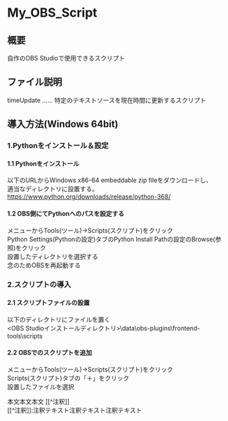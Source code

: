 # My_OBS_Script

## 概要
自作のOBS Studioで使用できるスクリプト

## ファイル説明
timeUpdate …… 特定のテキストソースを現在時間に更新するスクリプト

## 導入方法(Windows 64bit)
### 1.Pythonをインストール＆設定
#### 1.1 Pythonをインストール
以下のURLからWindows x86-64 embeddable zip fileをダウンロードし、  
適当なディレクトリに設置する。  
https://www.python.org/downloads/release/python-368/  
  
#### 1.2 OBS側にてPythonへのパスを設定する
メニューからTools(ツール)->Scripts(スクリプト)をクリック  
Python Settings(Pythonの設定)タブのPython Install Pathの設定のBrowse(参照)をクリック  
設置したディレクトリを選択する  
念のためOBSを再起動する  

### 2.スクリプトの導入
#### 2.1 スクリプトファイルの設置
以下のディレクトリにファイルを置く  
<OBS Studioインストールディレクトリ>\data\obs-plugins\frontend-tools\scripts  
  
#### 2.2 OBSでのスクリプトを追加
メニューからTools(ツール)->Scripts(スクリプト)をクリック  
Scripts(スクリプト)タブの「＋」をクリック  
設置したファイルを選択  

本文本文本文 [[^注釈]]  
 [[^注釈]]:注釈テキスト注釈テキスト注釈テキスト
